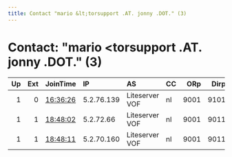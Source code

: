 ```yaml
---
title: Contact "mario &lt;torsupport .AT. jonny .DOT." (3)
---
```


# Contact: "mario &lt;torsupport .AT. jonny .DOT." (3)

|   Up |   Ext | JoinTime                                                                                   | IP         | AS             | CC   |   ORp |   Dirp | OS    | Version   | Nickname     |   eFamMembers |
|-----:|------:|:-------------------------------------------------------------------------------------------|:-----------|:---------------|:-----|------:|-------:|:------|:----------|:-------------|--------------:|
|    1 |     0 | [16:36:26](https://atlas.torproject.org/#details/B6DFAE0E7AE7092FD28C4612ED14DCA1F05B430D) | 5.2.76.139 | Liteserver VOF | nl   |  9001 |   9101 | Linux | 0.3.2.9   | jtorexit8011 |             1 |
|    1 |     1 | [18:48:02](https://atlas.torproject.org/#details/D38E494952325BE0E26A8111434921AC099349E0) | 5.2.72.66  | Liteserver VOF | nl   |  9001 |   9011 | Linux | 0.2.9.11  | jtorexit8013 |             1 |
|    1 |     1 | [18:48:11](https://atlas.torproject.org/#details/6ECE6EBF0A9479DD3A4320D0F042EA75EC99F77C) | 5.2.70.160 | Liteserver VOF | nl   |  9001 |   9011 | Linux | 0.2.9.11  | jtorexit8012 |             1 |
